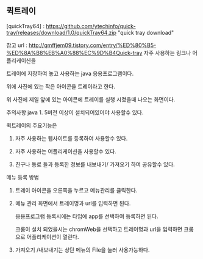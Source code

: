 ## 퀵트레이

[quickTray64] : https://github.com/ytechinfo/quick-tray/releases/download/1.0/quickTray64.zip "quick tray download"


참고 url : http://qmffjem09.tistory.com/entry/%ED%80%B5-%ED%8A%B8%EB%A0%88%EC%9D%B4Quick-tray
자주 사용하는 링크나 어플리케이션을 

트레이에 저장하여 놓고 사용하는 java 응용프로그램이다. 

위에 사진에 있는 작은 아이콘을 트레이라고 한다. 


위 사진에  제일 앞에 있는 아이콘에 트레이를 실행 시켰을때 나오는 화면이다. 

주의사항 java 1. 5버전 이상이 설치되어있어야 사용할수 있다. 

퀵트레이의 주요기능은 

1. 자주 사용하는 웹사이트를 등록하여 사용할수 있다. 

2. 자주 사용하는 어플리케이션을 사용할수 있다. 

3. 친구나 동료 들과 등록한 정보를 내보내기/ 가져오기 하여 공유할수 있다. 



메뉴 등록 방법

1. 트레이 아이콘을 오른쪽을 누르고 메뉴관리를 클릭한다. 



2. 메뉴 관리 화면에서 트레이명과 url를 입력하면 된다. 

   응용프로그램 등록시에는 타입에 app를 선택하여 등록하면 된다. 

   크롬이 설치 되었을시는 chromWeb을 선택하고 트레이명과 url을 입력하면 크롬으로 어플리케이션이 열린다. 



3. 가져오기 /내보내기는 상단 메뉴의 File을 눌러 사용가능하다. 
